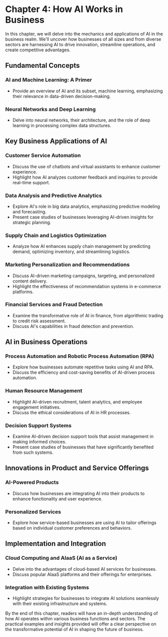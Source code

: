 Chapter 4: How AI Works in Business
===================================

In this chapter, we will delve into the mechanics and applications of AI in the business realm. We'll uncover how businesses of all sizes and from diverse sectors are harnessing AI to drive innovation, streamline operations, and create competitive advantages.

Fundamental Concepts
--------------------

### AI and Machine Learning: A Primer

* Provide an overview of AI and its subset, machine learning, emphasizing their relevance in data-driven decision-making.

### Neural Networks and Deep Learning

* Delve into neural networks, their architecture, and the role of deep learning in processing complex data structures.

Key Business Applications of AI
-------------------------------

### Customer Service Automation

* Discuss the use of chatbots and virtual assistants to enhance customer experience.
* Highlight how AI analyzes customer feedback and inquiries to provide real-time support.

### Data Analysis and Predictive Analytics

* Explore AI's role in big data analytics, emphasizing predictive modeling and forecasting.
* Present case studies of businesses leveraging AI-driven insights for strategic planning.

### Supply Chain and Logistics Optimization

* Analyze how AI enhances supply chain management by predicting demand, optimizing inventory, and streamlining logistics.

### Marketing Personalization and Recommendations

* Discuss AI-driven marketing campaigns, targeting, and personalized content delivery.
* Highlight the effectiveness of recommendation systems in e-commerce platforms.

### Financial Services and Fraud Detection

* Examine the transformative role of AI in finance, from algorithmic trading to credit risk assessment.
* Discuss AI's capabilities in fraud detection and prevention.

AI in Business Operations
-------------------------

### Process Automation and Robotic Process Automation (RPA)

* Explore how businesses automate repetitive tasks using AI and RPA.
* Discuss the efficiency and cost-saving benefits of AI-driven process automation.

### Human Resource Management

* Highlight AI-driven recruitment, talent analytics, and employee engagement initiatives.
* Discuss the ethical considerations of AI in HR processes.

### Decision Support Systems

* Examine AI-driven decision support tools that assist management in making informed choices.
* Present case studies of businesses that have significantly benefited from such systems.

Innovations in Product and Service Offerings
--------------------------------------------

### AI-Powered Products

* Discuss how businesses are integrating AI into their products to enhance functionality and user experience.

### Personalized Services

* Explore how service-based businesses are using AI to tailor offerings based on individual customer preferences and behaviors.

Implementation and Integration
------------------------------

### Cloud Computing and AIaaS (AI as a Service)

* Delve into the advantages of cloud-based AI services for businesses.
* Discuss popular AIaaS platforms and their offerings for enterprises.

### Integration with Existing Systems

* Highlight strategies for businesses to integrate AI solutions seamlessly with their existing infrastructure and systems.

By the end of this chapter, readers will have an in-depth understanding of how AI operates within various business functions and sectors. The practical examples and insights provided will offer a clear perspective on the transformative potential of AI in shaping the future of business.
